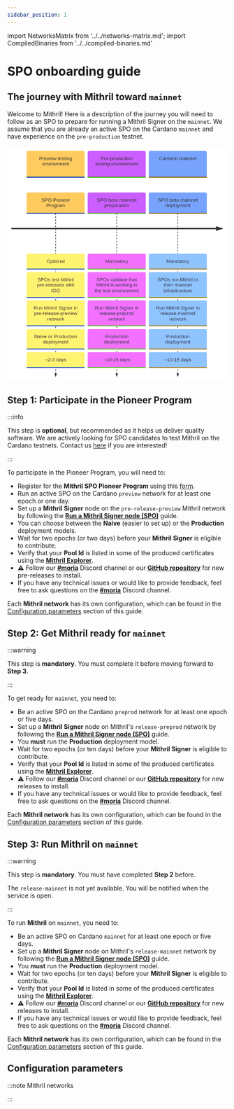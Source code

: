 ```yaml
---
sidebar_position: 1
---
```


import NetworksMatrix from '../../networks-matrix.md';
import CompiledBinaries from '../../compiled-binaries.md'

# SPO onboarding guide

## The journey with Mithril toward `mainnet`

Welcome to Mithril! Here is a description of the journey you will need to follow as an SPO to prepare for running a Mithril Signer on the `mainnet`. We assume that you are already an active SPO on the Cardano `mainnet` and have experience on the `pre-production` testnet.

<!---
This diagram randomly crashes. We replace it with a screenshot until aif xi s available
TODO: revert this modification when it is possible
```mermaid
timeline
section Preview testing environment
SPO Pioneer Program : Optional : SPOs test Mithril pre-releases with IOG : Run Mithril Signer in `pre-release-preview` network : Naive or Production deployment : ~2-3 days
section Pre-production testing environment
SPO beta mainnet preparation : Mandatory : SPOs validate that Mithril is working in the test environment : Run Mithril Signer in `release-preprod` network : Production deployment : ~10-15 days
section Cardano mainnet
SPO beta mainnet deployment : Mandatory : SPOs run Mithril in their mainnet infrastructure : Run Mithril Signer in `release-mainnet` network : Production deployment : ~10-15 days
```
-->
![SPO On-boarding Timeline](images/spo-onboarding-timeline.png)

## Step 1: Participate in the Pioneer Program

:::info

This step is **optional**, but recommended as it helps us deliver quality software. We are actively looking for SPO candidates to test Mithril on the Cardano testnets. Contact us [here](https://contact.mithril.network/) if you are interested!

:::

To participate in the Pioneer Program, you will need to:
- Register for the **Mithril SPO Pioneer Program** using this [form](https://contact.mithril.network/).
- Run an active SPO on the Cardano `preview` network for at least one epoch or one day. 
- Set up a **Mithril Signer** node on the `pre-release-preview` Mithril network by following the [**Run a Mithril Signer node (SPO)**](run-signer-node.md) guide.
- You can choose between the **Naive** (easier to set up) or the **Production** deployment models.
- Wait for two epochs (or two days) before your **Mithril Signer** is eligible to contribute.
- Verify that your **Pool Id** is listed in some of the produced certificates using the [**Mithril Explorer**](https://mithril.network/explorer?aggregator=https%3A%2F%2Faggregator.pre-release-preview.api.mithril.network%2Faggregator).
- :warning: Follow our [**#moria**](https://discord.gg/5kaErDKDRq) Discord channel or our [**GitHub repository**](https://github.com/input-output-hk/mithril/releases?q=pre) for new pre-releases to install.
- If you have any technical issues or would like to provide feedback, feel free to ask questions on the [**#moria**](https://discord.gg/5kaErDKDRq) Discord channel.

Each **Mithril network** has its own configuration, which can be found in the [Configuration parameters](#configuration-parameters) section of this guide.

## Step 2: Get Mithril ready for `mainnet`

:::warning

This step is **mandatory**. You must complete it before moving forward to **Step 3**.

:::

To get ready for `mainnet`, you need to:
- Be an active SPO on the Cardano `preprod` network for at least one epoch or five days.
- Set up a **Mithril Signer** node on Mithril's `release-preprod` network by following the [**Run a Mithril Signer node (SPO)**](run-signer-node.md) guide.
- You **must** run the **Production** deployment model.
- Wait for two epochs (or ten days) before your **Mithril Signer** is eligible to contribute.
- Verify that your **Pool Id** is listed in some of the produced certificates using the [**Mithril Explorer**](https://mithril.network/explorer?aggregator=https%3A%2F%2Faggregator.release-preprod.api.mithril.network%2Faggregator).
- :warning: Follow our [**#moria**](https://discord.gg/5kaErDKDRq) Discord channel or our [**GitHub repository**](https://github.com/input-output-hk/mithril/releases/latest) for new releases to install.
- If you have any technical issues or would like to provide feedback, feel free to ask questions on the [**#moria**](https://discord.gg/5kaErDKDRq) Discord channel.

Each **Mithril network** has its own configuration, which can be found in the [Configuration parameters](#configuration-parameters) section of this guide.

## Step 3: Run Mithril on `mainnet`

:::warning

This step is **mandatory**. You must have completed **Step 2** before.

The `release-mainnet` is not yet available. You will be notified when the service is open.

:::

To run **Mithril** on `mainnet`, you need to:
- Be an active SPO on Cardano `mainnet` for at least one epoch or five days.
- Set up a **Mithril Signer** node on Mithril's `release-mainnet` network by following the [**Run a Mithril Signer node (SPO)**](run-signer-node.md) guide.
- You **must** run the **Production** deployment model.
- Wait for two epochs (or ten days) before your **Mithril Signer** is eligible to contribute.
- Verify that your **Pool Id** is listed in some of the produced certificates using the [**Mithril Explorer**](https://mithril.network/explorer?aggregator=https%3A%2F%2Faggregator.release-mainnet.api.mithril.network%2Faggregator).
- :warning: Follow our [**#moria**](https://discord.gg/5kaErDKDRq) Discord channel or our [**GitHub repository**](https://github.com/input-output-hk/mithril/releases/latest) for new releases to install.
- If you have any technical issues or would like to provide feedback, feel free to ask questions on the [**#moria**](https://discord.gg/5kaErDKDRq) Discord channel.

Each **Mithril network** has its own configuration, which can be found in the [Configuration parameters](#configuration-parameters) section of this guide.

## Configuration parameters

:::note Mithril networks

<NetworksMatrix />

:::
